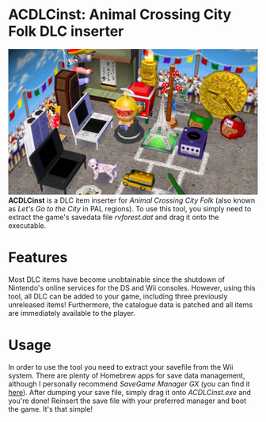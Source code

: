 
# ACDLCinst: Animal Crossing City Folk DLC inserter
![Ingame screenshot](https://raw.githubusercontent.com/SunakazeKun/ACDLC/master/screenshots/scr0.png)
**ACDLCinst** is a DLC item inserter for *Animal Crossing City Folk* (also known as *Let's Go to the City* in PAL regions). To use this tool, you simply need to extract the game's savedata file *rvforest.dat* and drag it onto the executable.

# Features
Most DLC items have become unobtainable since the shutdown of Nintendo's online services for the DS and Wii consoles. However, using this tool, all DLC can be added to your game, including three previously unreleased items!
Furthermore, the catalogue data is patched and all items are immediately available to the player.

# Usage
In order to use the tool you need to extract your savefile from the Wii system. There are plenty of Homebrew apps for save data management, although I personally recommend *SaveGame Manager GX* (you can find it [here](https://wiibrew.org/wiki/SaveGame_Manager_GX)). After dumping your save file, simply drag it onto *ACDLCinst.exe* and you're done! Reinsert the save file with your preferred manager and boot the game. It's that simple!
